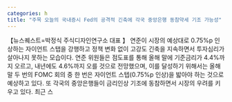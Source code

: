 ```yaml
---
categories: h
title: "주목 오늘의 국내증시 Fed의 공격적 긴축에 각국 중앙은행 동참약세 기조 가능성"
---
```

【뉴스퀘스트=박정식 주식디자인연구소 대표 】 연준이 시장의 예상대로 0.75%p 인상하는 자이언트 스탭을 강행하고 정책 변화 없이 고강도 긴축을 지속하면서 투자심리가 살아나지 못하는 모습이다. 연준 위원들은 점도표를 통해 올해 말에 기준금리가 4.4%까지 오르고, 내년에도 4.6%까지 오를 것으로 전망했으며, 이를 달성하기 위해서는 올해 말 두 번의 FOMC 회의 중 한 번은 자이언트 스텝(0.75%p 인상)을 밟아야 하는 것으로 예상하고 있다. 또 각국의 중앙은행들이 금리인상 기조에 동참하면서 시장의 우려를 키우고 있다. 최근 스